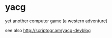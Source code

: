 yacg
====

yet another computer game (a western adventure)

see also http://scriptogr.am/yacg-devblog
